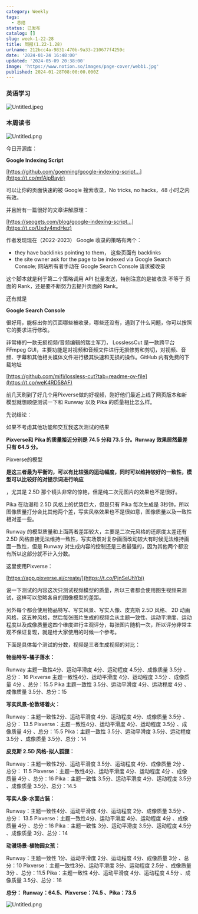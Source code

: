 ```yaml
---
category: Weekly
tags:
  - 总结
status: 已发布
catalog: []
slug: week-1-22-28
title: 周报(1.22-1.28)
urlname: 212bcc4a-9831-470b-9a33-210677f4259c
date: '2024-01-24 16:48:00'
updated: '2024-05-09 20:38:00'
image: 'https://www.notion.so/images/page-cover/webb1.jpg'
published: 2024-01-28T08:00:00.000Z
---
```


### 英语学习


![Untitled.jpeg](https://prod-files-secure.s3.us-west-2.amazonaws.com/5d24fe63-e567-4804-86f9-9fdc62e13082/13f89310-e18e-4344-b5f8-95c58ff07f1e/Untitled.jpeg?X-Amz-Algorithm=AWS4-HMAC-SHA256&X-Amz-Content-Sha256=UNSIGNED-PAYLOAD&X-Amz-Credential=ASIAZI2LB46674EOGKQB%2F20250209%2Fus-west-2%2Fs3%2Faws4_request&X-Amz-Date=20250209T053443Z&X-Amz-Expires=3600&X-Amz-Security-Token=IQoJb3JpZ2luX2VjEIT%2F%2F%2F%2F%2F%2F%2F%2F%2F%2FwEaCXVzLXdlc3QtMiJGMEQCICmxScRl1MnjQLz0diiS0ElHPp3MO0vJa9uoOO3Zdv1UAiA3Mi0q2TNnB%2BlhovFMOhFEDzUi2L3%2B6PjENj49AnnAMCqIBAic%2F%2F%2F%2F%2F%2F%2F%2F%2F%2F8BEAAaDDYzNzQyMzE4MzgwNSIMJA95Negs9zgB94fWKtwDZIM3X3hYJeXkhwFn3yk4ZC04pb5JO%2Fe5mE%2FIwaBMvlbQ9GgFy5hjl6LlkQDjYXUpZtJgU0vSl%2B21nG9dPO0rxc4ubc06c94KI8AiYbjPr6k4UxsfBhEcqWrEvy%2FPbJS2809gHHNkIKKpYBoi7G%2Fy0TZlQDKfm1H2YyDWJPQE%2BodhvCpgfncjYksvCzDTsogL28n8YahPX6bgJ0VwELie8VTaEVm3h2vhKOlBFjZpxQ20k258FEvbdmb4D8x0oU87ZZtBik8mWyshUZqUuMMRzvUHA86EP1xrSM7opUtgGUBMKt%2B%2BawjKgl7nSQM72C3IP2esRvSyc5l1cB%2FsERvvSCmxUcE6Vg3SKGaSs%2BPjX77hC2Y%2BOaY9oZIN5wSh8p7%2Fkg3Wx4%2Fo5rz7%2BQjP1GFejv2EWEstEHmQlwvKlKDqJ09IyTRCWaPmQ8mCRezimmWpHvTch5bAV2EbR9LCKSKTiYHCdV1%2F%2BM4T5m%2Bf4bO6tSeM4PQB6U4mOcTRc1E4mq2eq70uWhkIzdEk6ZosHPeeZmwxt8ZeLRdtg2fSzKQCBkwJYepy11stC%2FWWC4Jv8OOeYYAgna8281PRnBD8TRNQnSNXqs7Gux%2FLuiKn%2BcbZ%2FNVaALoCTR2xgBD%2FQ7Iwg76gvQY6pgHjZ0s4k6o0Pw8M5052lC%2FBx6iiKVNV6D2dObOqQQEaRTTpTFk5R7jTlEsoFR%2FBkM4v5gg2QtfOxNMHJToBcA2O2fVHoytt9D1F4TJ8GU6C%2BGDp8C4bxz8iPQf9DBPNRvKGAtByqMh3wD7wT3SbKgGBdm5iPC8BuT92ExFA9iTfqP8j2EOBMspAtBSKWVpb1uUL7olVfxWC3VDglP6z%2Bn2c8IO3%2BvDw&X-Amz-Signature=04214d71951cce8f707bab5a44856790aaddf5b9545185d3a221037368b4f395&X-Amz-SignedHeaders=host&x-id=GetObject)


### 本周读书


![Untitled.png](https://prod-files-secure.s3.us-west-2.amazonaws.com/5d24fe63-e567-4804-86f9-9fdc62e13082/4230a01f-03e6-45a7-9f78-5892b7e77e85/Untitled.png?X-Amz-Algorithm=AWS4-HMAC-SHA256&X-Amz-Content-Sha256=UNSIGNED-PAYLOAD&X-Amz-Credential=ASIAZI2LB46674EOGKQB%2F20250209%2Fus-west-2%2Fs3%2Faws4_request&X-Amz-Date=20250209T053443Z&X-Amz-Expires=3600&X-Amz-Security-Token=IQoJb3JpZ2luX2VjEIT%2F%2F%2F%2F%2F%2F%2F%2F%2F%2FwEaCXVzLXdlc3QtMiJGMEQCICmxScRl1MnjQLz0diiS0ElHPp3MO0vJa9uoOO3Zdv1UAiA3Mi0q2TNnB%2BlhovFMOhFEDzUi2L3%2B6PjENj49AnnAMCqIBAic%2F%2F%2F%2F%2F%2F%2F%2F%2F%2F8BEAAaDDYzNzQyMzE4MzgwNSIMJA95Negs9zgB94fWKtwDZIM3X3hYJeXkhwFn3yk4ZC04pb5JO%2Fe5mE%2FIwaBMvlbQ9GgFy5hjl6LlkQDjYXUpZtJgU0vSl%2B21nG9dPO0rxc4ubc06c94KI8AiYbjPr6k4UxsfBhEcqWrEvy%2FPbJS2809gHHNkIKKpYBoi7G%2Fy0TZlQDKfm1H2YyDWJPQE%2BodhvCpgfncjYksvCzDTsogL28n8YahPX6bgJ0VwELie8VTaEVm3h2vhKOlBFjZpxQ20k258FEvbdmb4D8x0oU87ZZtBik8mWyshUZqUuMMRzvUHA86EP1xrSM7opUtgGUBMKt%2B%2BawjKgl7nSQM72C3IP2esRvSyc5l1cB%2FsERvvSCmxUcE6Vg3SKGaSs%2BPjX77hC2Y%2BOaY9oZIN5wSh8p7%2Fkg3Wx4%2Fo5rz7%2BQjP1GFejv2EWEstEHmQlwvKlKDqJ09IyTRCWaPmQ8mCRezimmWpHvTch5bAV2EbR9LCKSKTiYHCdV1%2F%2BM4T5m%2Bf4bO6tSeM4PQB6U4mOcTRc1E4mq2eq70uWhkIzdEk6ZosHPeeZmwxt8ZeLRdtg2fSzKQCBkwJYepy11stC%2FWWC4Jv8OOeYYAgna8281PRnBD8TRNQnSNXqs7Gux%2FLuiKn%2BcbZ%2FNVaALoCTR2xgBD%2FQ7Iwg76gvQY6pgHjZ0s4k6o0Pw8M5052lC%2FBx6iiKVNV6D2dObOqQQEaRTTpTFk5R7jTlEsoFR%2FBkM4v5gg2QtfOxNMHJToBcA2O2fVHoytt9D1F4TJ8GU6C%2BGDp8C4bxz8iPQf9DBPNRvKGAtByqMh3wD7wT3SbKgGBdm5iPC8BuT92ExFA9iTfqP8j2EOBMspAtBSKWVpb1uUL7olVfxWC3VDglP6z%2Bn2c8IO3%2BvDw&X-Amz-Signature=ae4dbd160816f57f44c4455f69a7480fcfeba51eac4874614fa4a5682ff23bb2&X-Amz-SignedHeaders=host&x-id=GetObject)


今日开源库：


**Google Indexing Script**


[https://github.com/goenning/google-indexing-script…](https://t.co/mfAipBayir)


可以让你的页面快速的被 Google 搜索收录，No tricks, no hacks，48 小时之内有效。

并且附有一篇很好的文章讲解原理：


[https://seogets.com/blog/google-indexing-script…](https://t.co/Uxdy4mdHez)


作者发现现在（2022-2023） Google 收录的策略有两个：

- they have backlinks pointing to them， 这些页面有 backlinks
- the site owner ask for the page to be indexed via Google Search Console; 网站所有者手动在 Google Search Console 请求被收录

这个脚本就是利于第二个策略调用 API 批量发送，特别注意的是被收录 不等于 页面的 Rank，还是要不断努力去提升页面的 Rank。

还有就是


**Google Search Console**


很好用，能标出你的页面哪些被收录，哪些还没有，遇到了什么问题，你可以按照它的要求进行修改。


非常棒的一款无损视频/音频编辑的瑞士军刀， LosslessCut 是一款跨平台 FFmpeg GUI，主要功能是对视频和音频文件进行无损修剪和剪切，对视频、音频、字幕和其他相关媒体文件进行极其快速和无损的操作。GitHub 内有免费的下载地址


[https://github.com/mifi/lossless-cut?tab=readme-ov-file](https://t.co/weK4RD58AF)


前几天刷到了好几个用Pixverse做的好视频，刚好他们最近上线了网页版本和新模型就想顺便测试一下和 Runway 以及 Pika 的质量相比怎么样。

先说结论：

如果不考虑其他功能和交互我这次测试的结果


**Pixverse和 Pika 的质量接近分别是 74.5 分和 73.5 分。Runway 效果居然最差只有 64.5 分。**


Pixverse的模型


**是这三者最为平衡的，可以有比较强的运动幅度，同时可以维持较好的一致性，模型可以比较好的对提示词进行响应**


，尤其是 2.5D 那个镜头非常的惊艳，但是纯二次元图片的效果也不是很好。

Pika 在动漫和 2.5D 风格上的优势巨大，但是只有 Pika 每次生成是 3秒钟，所以图像质量打分会比其他两个差，写实风格效果也不是很如意，图像质量以及一致性相对差一些。

Runway 的模型质量和上面两者差距较大，主要是二次元风格的还原度太差还有 2.5D 风格直接无法维持一致性，写实场景对复杂画面改动较大有时候无法维持画面一致性，但是 Runway 对生成内容的控制还是三者最强的，因为其他两个都没有所以这部分就不计入分数。

这里使用Pixverse：


[https://app.pixverse.ai/create/](https://t.co/PjnSeUhYbi)


说一下测试的内容这次只测试视频模型的质量，所以三者都会使用图生视频来测试，这样可以忽略各自的图像模型的差距。

另外每个都会使用物品特写、写实风景、写实人像、皮克斯 2.5D 风格、 2D 动画风格，这五种风格，然后每张图片生成的视频会从主题一致性、运动平滑度、运动程度以及成像质量这四个维度进行主观评分，每张图片随机一次，所以评分非常主观不保证复现，就是给大家使用的时候一个参考。

下面是具体每个测试的分数，视频是三者生成视频的对比：


**物品特写-橘子落水：**


Runway   主题一致性4分、运动平滑度 4分、运动程度 4.5分、成像质量 3.5分 、总分： 16
Pixverse 主题一致性4分、运动平滑度 4分、运动程度 3.5分 、成像质量 4分 、总分：15.5
Pika 主题一致性 3.5分、运动平滑度 4分、运动程度 4分 、成像质量 3.5分、总分：15


**写实风景-伦敦塔着火：**


Runway：主题一致性2分、运动平滑度 4分、运动程度 4分、成像质量 3.5分 、总分： 13.5
Pixverse：主题一致性4分、运动平滑度 4分、运动程度 3.5分 、成像质量 4分 、总分：15.5
Pika：主题一致性 3.5分、运动平滑度 3.5分、运动程度 3.5分 、成像质量 3.5分、总分：14


**皮克斯 2.5D 风格-拟人狐狸：**


Runway：主题一致性2分、运动平滑度 3.5分、运动程度 4分、成像质量 2分 、总分： 11.5
Pixverse：主题一致性4分、运动平滑度 4分、运动程度 4分 、成像质量 4分 、总分：16
Pika：主题一致性 3.5分、运动平滑度 4分、运动程度 3.5分 、成像质量 3.5分、总分：14.5


**写实人像-水面古装：**


Runway：主题一致性4分、运动平滑度 4分、运动程度 2分、成像质量 3.5分 、总分： 13.5
Pixverse：主题一致性4分、运动平滑度 4分、运动程度 4分 、成像质量 4分 、总分：16
Pika：主题一致性 3分、运动平滑度 3.5分、运动程度 4.5分 、成像质量 3分、总分：14


**动漫场景-植物园女孩：**


Runway：主题一致性 1分、运动平滑度 2分、运动程度 4分、成像质量 3分 、总分：10
Pixverse：主题一致性3分、运动平滑度 3分、运动程度 2.5分 、成像质量 3分 、总分：11.5
Pika：主题一致性 4分、运动平滑度 4分、运动程度 4.5分 、成像质量 3.5分、总分：16


**总分： Runway：64.5、Pixverse：74.5 、Pika：73.5**


![Untitled.png](https://prod-files-secure.s3.us-west-2.amazonaws.com/5d24fe63-e567-4804-86f9-9fdc62e13082/8e04e5ad-2b05-4144-8058-53bf010acfd3/Untitled.png?X-Amz-Algorithm=AWS4-HMAC-SHA256&X-Amz-Content-Sha256=UNSIGNED-PAYLOAD&X-Amz-Credential=ASIAZI2LB46674EOGKQB%2F20250209%2Fus-west-2%2Fs3%2Faws4_request&X-Amz-Date=20250209T053443Z&X-Amz-Expires=3600&X-Amz-Security-Token=IQoJb3JpZ2luX2VjEIT%2F%2F%2F%2F%2F%2F%2F%2F%2F%2FwEaCXVzLXdlc3QtMiJGMEQCICmxScRl1MnjQLz0diiS0ElHPp3MO0vJa9uoOO3Zdv1UAiA3Mi0q2TNnB%2BlhovFMOhFEDzUi2L3%2B6PjENj49AnnAMCqIBAic%2F%2F%2F%2F%2F%2F%2F%2F%2F%2F8BEAAaDDYzNzQyMzE4MzgwNSIMJA95Negs9zgB94fWKtwDZIM3X3hYJeXkhwFn3yk4ZC04pb5JO%2Fe5mE%2FIwaBMvlbQ9GgFy5hjl6LlkQDjYXUpZtJgU0vSl%2B21nG9dPO0rxc4ubc06c94KI8AiYbjPr6k4UxsfBhEcqWrEvy%2FPbJS2809gHHNkIKKpYBoi7G%2Fy0TZlQDKfm1H2YyDWJPQE%2BodhvCpgfncjYksvCzDTsogL28n8YahPX6bgJ0VwELie8VTaEVm3h2vhKOlBFjZpxQ20k258FEvbdmb4D8x0oU87ZZtBik8mWyshUZqUuMMRzvUHA86EP1xrSM7opUtgGUBMKt%2B%2BawjKgl7nSQM72C3IP2esRvSyc5l1cB%2FsERvvSCmxUcE6Vg3SKGaSs%2BPjX77hC2Y%2BOaY9oZIN5wSh8p7%2Fkg3Wx4%2Fo5rz7%2BQjP1GFejv2EWEstEHmQlwvKlKDqJ09IyTRCWaPmQ8mCRezimmWpHvTch5bAV2EbR9LCKSKTiYHCdV1%2F%2BM4T5m%2Bf4bO6tSeM4PQB6U4mOcTRc1E4mq2eq70uWhkIzdEk6ZosHPeeZmwxt8ZeLRdtg2fSzKQCBkwJYepy11stC%2FWWC4Jv8OOeYYAgna8281PRnBD8TRNQnSNXqs7Gux%2FLuiKn%2BcbZ%2FNVaALoCTR2xgBD%2FQ7Iwg76gvQY6pgHjZ0s4k6o0Pw8M5052lC%2FBx6iiKVNV6D2dObOqQQEaRTTpTFk5R7jTlEsoFR%2FBkM4v5gg2QtfOxNMHJToBcA2O2fVHoytt9D1F4TJ8GU6C%2BGDp8C4bxz8iPQf9DBPNRvKGAtByqMh3wD7wT3SbKgGBdm5iPC8BuT92ExFA9iTfqP8j2EOBMspAtBSKWVpb1uUL7olVfxWC3VDglP6z%2Bn2c8IO3%2BvDw&X-Amz-Signature=09e1c543f0e35433da13abe60f001232a15c0ee852b04f9585b3042ba780c162&X-Amz-SignedHeaders=host&x-id=GetObject)

